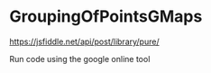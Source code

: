 # GroupingOfPointsGMaps


https://jsfiddle.net/api/post/library/pure/

Run code using the google online tool
